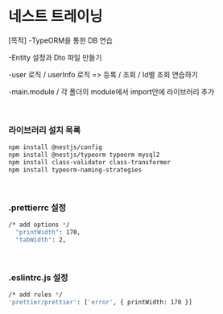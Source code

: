 # 네스트 트레이닝

[목적]
-TypeORM을 통한 DB 연습

-Entity 설정과 Dto 파일 만들기

-user 로직 / userInfo 로직 => 등록 / 조회 / Id별 조회 연습하기

-main.module / 각 폴더의 module에서 import안에 라이브러리 추가

<br>

### 라이브러리 설치 목록

```bash
npm install @nestjs/config
npm install @nestjs/typeorm typeorm mysql2
npm install class-validator class-transformer
npm install typeorm-naming-strategies
```

<br>

### .prettierrc 설정

```bash
/* add options */
  "printWidth": 170,
  "tabWidth": 2,
```

<br>

### .eslintrc.js 설정

```bash
/* add rules */
'prettier/prettier': ['error', { printWidth: 170 }]
```
